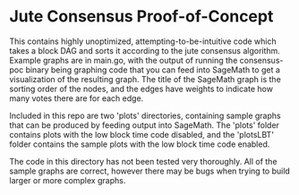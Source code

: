 Jute Consensus Proof-of-Concept
===============================

This contains highly unoptimized, attempting-to-be-intuitive code which takes a
block DAG and sorts it according to the jute consensus algorithm. Example
graphs are in main.go, with the output of running the consensus-poc binary
being graphing code that you can feed into SageMath to get a visualization of
the resulting graph. The title of the SageMath graph is the sorting order of
the nodes, and the edges have weights to indicate how many votes there are for
each edge.

Included in this repo are two 'plots' directories, containing sample graphs
that can be produced by feeding output into SageMath. The 'plots' folder
contains plots with the low block time code disabled, and the 'plotsLBT' folder
contains the sample plots with the low block time code enabled.

The code in this directory has not been tested very thoroughly. All of the
sample graphs are correct, however there may be bugs when trying to build
larger or more complex graphs.
